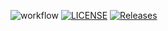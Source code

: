 ![workflow](https://github.com/<edumidon16>/<RepositoryName>/actions/workflows/main.yml/badge.svg)
[![LICENSE](https://img.shields.io/github/license/edumidon16/sem.svg?style=flat-square)](https://github.com/edumidon16/sem/blob/master/LICENSE)
[![Releases](https://img.shields.io/github/release/edumidon16/sem/all.svg?style=flat-square)](https://github.com/edumidon16/sem/releases)